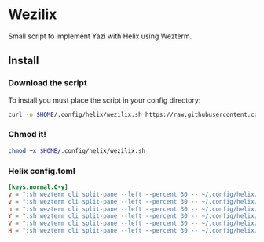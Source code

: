# Wezilix
Small script to implement Yazi with Helix using Wezterm.

## Install
### Download the script
To install you must place the script in your config directory:
```sh
curl -o $HOME/.config/helix/wezilix.sh https://raw.githubusercontent.com/MLFlexer/wezilix/master/wezilix.sh
```

### Chmod it!
```sh
chmod +x $HOME/.config/helix/wezilix.sh
```

### Helix config.toml
```toml
[keys.normal.C-y]
y = ":sh wezterm cli split-pane --left --percent 30 -- ~/.config/helix/wezilix.sh $WEZTERM_PANE open         > /dev/null"
v = ":sh wezterm cli split-pane --left --percent 30 -- ~/.config/helix/wezilix.sh $WEZTERM_PANE vsplit       > /dev/null"
h = ":sh wezterm cli split-pane --left --percent 30 -- ~/.config/helix/wezilix.sh $WEZTERM_PANE hsplit       > /dev/null"
Y = ":sh wezterm cli split-pane --left --percent 30 -- ~/.config/helix/wezilix.sh $WEZTERM_PANE open    zoom > /dev/null"
V = ":sh wezterm cli split-pane --left --percent 30 -- ~/.config/helix/wezilix.sh $WEZTERM_PANE vsplit  zoom > /dev/null"
H = ":sh wezterm cli split-pane --left --percent 30 -- ~/.config/helix/wezilix.sh $WEZTERM_PANE hsplit  zoom > /dev/null"
```
